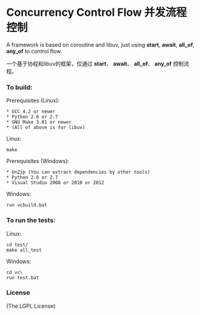 Concurrency Control Flow 并发流程控制
========

A framework is based on coroutine and libuv, just using **start**, **await**, **all_of**, **any_of** to control flow.

一个基于协程和libuv的框架，仅通过 **start**、 **await**、 **all_of**、 **any_of** 控制流程。

### To build:

Prerequisites (Linux):

    * GCC 4.2 or newer
    * Python 2.6 or 2.7
    * GNU Make 3.81 or newer
    * (All of above is for libuv)
	
Linux:

    make
	
Prerequisites (Windows):

    * UnZip (You can extract dependencies by other tools)
    * Python 2.6 or 2.7
    * Visual Studio 2008 or 2010 or 2012
	
Windows:

    run vcbuild.bat
	
### To run the tests:

Linux:

    cd test/
	make all_test
	
Windows:

    cd vc\
	run test.bat
	
### License

(The LGPL License)
